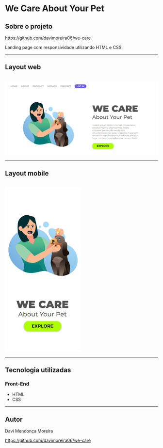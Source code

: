 # We Care About Your Pet

## Sobre o projeto

https://github.com/davimoreira06/we-care

Landing page com responsividade utilizando HTML e CSS. 

<hr>

## Layout web 
<br>

<img src="./img/we-care-web.png">

<hr>

## Layout mobile 
<br>

<img src="./img/we-care-mobile.png" width=250>

<hr>

## Tecnologia utilizadas 

### Front-End

- HTML 
- CSS

<hr>

## Autor

Davi Mendonça Moreira

https://github.com/davimoreira06/we-care
